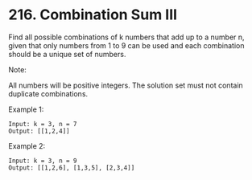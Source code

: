 # 216. Combination Sum III

Find all possible combinations of k numbers that add up to a number n, given that only numbers from 1 to 9 can be used and each combination should be a unique set of numbers.

Note:

All numbers will be positive integers.
The solution set must not contain duplicate combinations.

Example 1:

```text
Input: k = 3, n = 7
Output: [[1,2,4]]
```

Example 2:

```text
Input: k = 3, n = 9
Output: [[1,2,6], [1,3,5], [2,3,4]]
```

